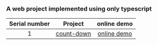 
### A web project implemented using only typescript

| Serial number |                                            Project                                            |                                online demo                                 |
| :--: | :-------------------------------------------------------------------------------------------: | :----------------------------------------------------------------------: |
|  1   | [count-down](https://github.com/eveningwater/my-web-projects/tree/master/typescript/1/) | [online demo](https://www.eveningwater.com/my-web-projects/typescript/1/) |